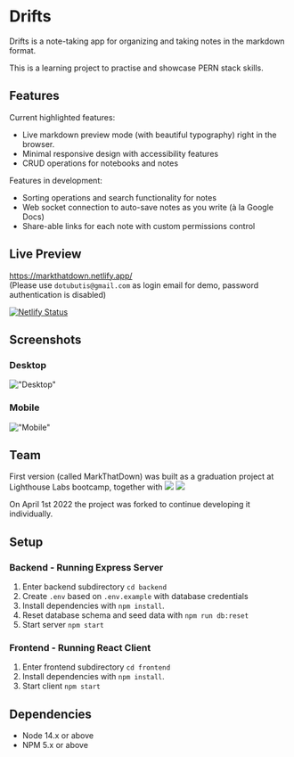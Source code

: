 Drifts
=========

Drifts is a note-taking app for organizing and taking notes in the markdown format. 

This is a learning project to practise and showcase PERN stack skills. 

## Features

Current highlighted features:
- Live markdown preview mode (with beautiful typography) right in the browser. 
- Minimal responsive design with accessibility features
- CRUD operations for notebooks and notes

Features in development:
- Sorting operations and search functionality for notes
- Web socket connection to auto-save notes as you write (à la Google Docs)
- Share-able links for each note with custom permissions control

## Live Preview
https://markthatdown.netlify.app/ \
(Please use `dotubutis@gmail.com` as login email for demo, password authentication is disabled)

[![Netlify Status](https://api.netlify.com/api/v1/badges/92537b8d-d0c6-4052-8a44-bf68427f0f86/deploy-status)](https://app.netlify.com/sites/markthatdown/deploys)

## Screenshots

### Desktop
!["Desktop"](./frontend/public/screenshots/desktop-demo.gif)
### Mobile
!["Mobile"](./frontend/public/screenshots/mobile-demo.gif)


## Team
First version (called MarkThatDown) was built as a graduation project at Lighthouse Labs bootcamp, together with 
[<img src='https://img.shields.io/badge/Github-TseClifford-blue?style=flat-square&logo=github'>](https://github.com/TseClifford)
[<img src='https://img.shields.io/badge/Github-alparslanustaa-blue?style=flat-square&logo=github'>](https://github.com/alparslanustaa)

On April 1st 2022 the project was forked to continue developing it individually.

## Setup

### Backend - Running Express Server

1. Enter backend subdirectory `cd backend`
2. Create `.env` based on `.env.example` with database credentials
3. Install dependencies with `npm install`.
4. Reset database schema and seed data with `npm run db:reset`
5. Start server `npm start`

### Frontend - Running React Client

1. Enter frontend subdirectory `cd frontend`
2. Install dependencies with `npm install`.
3. Start client `npm start`

## Dependencies

- Node 14.x or above
- NPM 5.x or above
